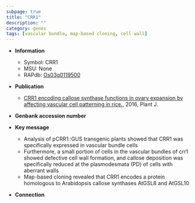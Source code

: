 ```yaml
---
subpage: true
title: "CRR1"
description: ""
category: genes
tags: [vascular bundle, map-based cloning, cell wall]
---
```


* **Information**  
    + Symbol: CRR1  
    + MSU: None  
    + RAPdb: [Os03g0119500](http://rapdb.dna.affrc.go.jp/viewer/gbrowse_details/irgsp1?name=Os03g0119500)  

* **Publication**  
    + [CRR1 encoding callose synthase functions in ovary expansion by affecting vascular cell patterning in rice.](http://www.ncbi.nlm.nih.gov/pubmed?term=CRR1+encoding+callose+synthase+functions+in+ovary+expansion+by+affecting+vascular+cell+patterning+in+rice.%5BTitle%5D), 2016, Plant J.

* **Genbank accession number**  

* **Key message**  
    + Analysis of pCRR1::GUS transgenic plants showed that CRR1 was specifically expressed in vascular bundle cells
    + Furthermore, a small portion of cells in the vascular bundles of crr1 showed defective cell wall formation, and callose deposition was specifically reduced at the plasmodesmata (PD) of cells with aberrant walls
    + Map-based cloning revealed that CRR1 encodes a protein homologous to Arabidopsis callose synthases AtGSL8 and AtGSL10

* **Connection**  



